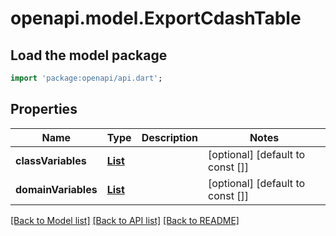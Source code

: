 # openapi.model.ExportCdashTable

## Load the model package
```dart
import 'package:openapi/api.dart';
```

## Properties
Name | Type | Description | Notes
------------ | ------------- | ------------- | -------------
**classVariables** | [**List<ExportCdashClassVariablesRow>**](ExportCdashClassVariablesRow.md) |  | [optional] [default to const []]
**domainVariables** | [**List<ExportCdashDomainVariablesRow>**](ExportCdashDomainVariablesRow.md) |  | [optional] [default to const []]

[[Back to Model list]](../README.md#documentation-for-models) [[Back to API list]](../README.md#documentation-for-api-endpoints) [[Back to README]](../README.md)


